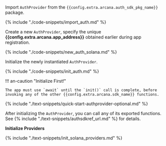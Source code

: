 Import `AuthProvider` from the `{{config.extra.arcana.auth_sdk_pkg_name}}` package.

{% include "./code-snippets/import_auth.md" %}

Create a new `AuthProvider`, specify the unique **{{config.extra.arcana.app_address}}** obtained earlier during app registration.

{% include "./code-snippets/new_auth_solana.md" %}

Initialize the newly instantiated `AuthProvider`.

{% include "./code-snippets/init_auth.md" %}

!!! an-caution "Initialize First!"

    The app must use `await` until the `init()` call is complete, before invoking any of the other {{config.extra.arcana.sdk_name}} functions.

{% include "./text-snippets/quick-start-authprovider-optional.md" %}

After initializing the `AuthProvider`, you can call any of its exported functions. See {% include "./text-snippets/authsdkref_url.md" %} for details.

**Initialize Providers**

{% include "./text-snippets/init_solana_providers.md" %}